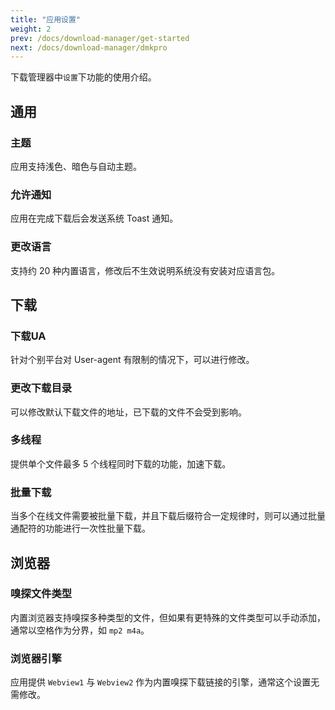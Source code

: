 ```yaml
---
title: "应用设置"
weight: 2
prev: /docs/download-manager/get-started
next: /docs/download-manager/dmkpro
---
```


下载管理器中`设置`下功能的使用介绍。

<!--more-->
## 通用

### 主题

应用支持浅色、暗色与自动主题。

### 允许通知

应用在完成下载后会发送系统 Toast 通知。

### 更改语言

支持约 20 种内置语言，修改后不生效说明系统没有安装对应语言包。

## 下载

### 下载UA

针对个别平台对 User-agent 有限制的情况下，可以进行修改。

### 更改下载目录

可以修改默认下载文件的地址，已下载的文件不会受到影响。

### 多线程

提供单个文件最多 5 个线程同时下载的功能，加速下载。

### 批量下载

当多个在线文件需要被批量下载，并且下载后缀符合一定规律时，则可以通过批量通配符的功能进行一次性批量下载。

## 浏览器

### 嗅探文件类型

内置浏览器支持嗅探多种类型的文件，但如果有更特殊的文件类型可以手动添加，通常以空格作为分界，如 `mp2 m4a`。

### 浏览器引擎

应用提供 `Webview1` 与 `Webview2` 作为内置嗅探下载链接的引擎，通常这个设置无需修改。
